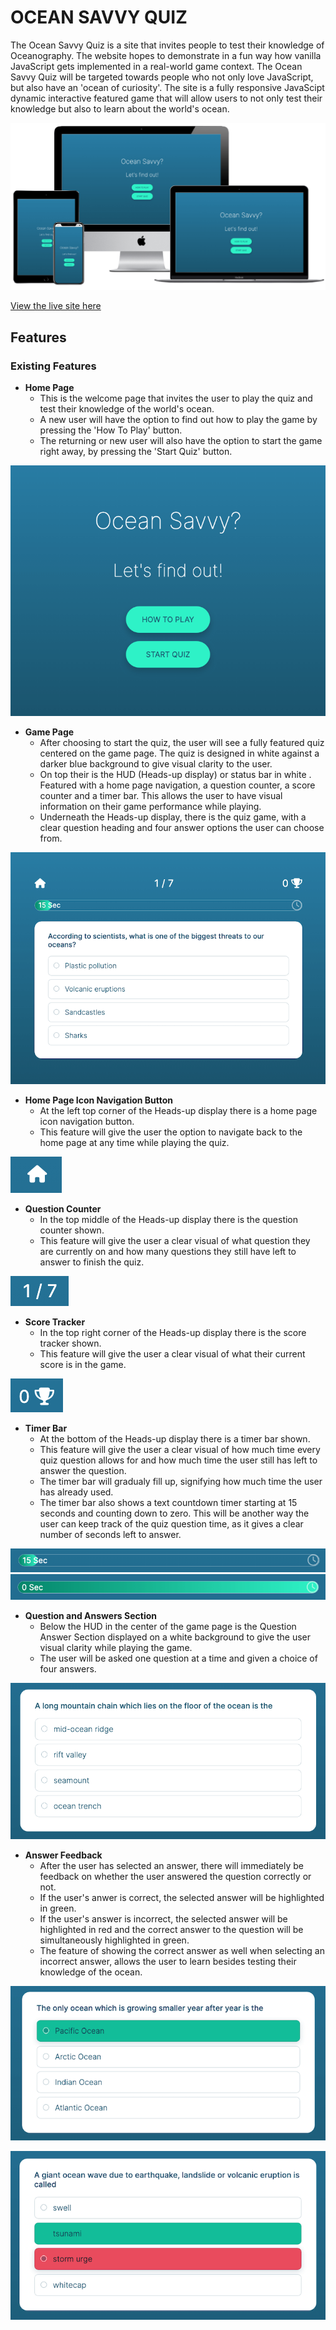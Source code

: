 # OCEAN SAVVY QUIZ

The Ocean Savvy Quiz is a site that invites people to test their knowledge of Oceanography. The website hopes to demonstrate in a fun way how vanilla JavaScript gets implemented in a real-world game context. The Ocean Savvy Quiz will be targeted towards people who not only love JavaScript, but also have an 'ocean of curiosity'. The site is a fully responsive JavaScipt dynamic interactive featured game that will allow users to not only test their knowledge but also to learn about the world's ocean.

![Responsive Mockup](assets/images-readme/mockup.png)

[View the live site here](https://vanderherten.github.io/ocean-savvy-quiz/index.html)

## Features

### Existing Features

- **Home Page**
    - This is the welcome page that invites the user to play the quiz and test their knowledge of the world's ocean.
    - A new user will have the option to find out how to play the game by pressing the 'How To Play' button. 
    - The returning  or new user will also have the option to start the game right away, by pressing the 'Start Quiz' button.

![Home Page](assets/images-readme/home-page.png)

- **Game Page**
    - After choosing to start the quiz, the user will see a fully featured quiz centered on the game page. The quiz is designed in white against a darker blue background to give visual clarity to the user. 
    - On top their is the HUD (Heads-up display) or status bar in white . Featured with a home page navigation, a question counter, a score counter and a timer bar. This allows the user to have visual information on their game performance while playing.
    - Underneath the Heads-up display, there is the quiz game, with a clear question heading and four answer options the user can choose from. 

![Game Page](assets/images-readme/game-page.png)

- **Home Page Icon Navigation Button**
    - At the left top corner of the Heads-up display there is a home page icon navigation button. 
    - This feature will give the user the option to navigate back to the home page at any time while playing the quiz.

![Home Page Navigation Button](assets/images-readme/home-page-nav-icon.png)

- **Question Counter**
    - In the top middle of the Heads-up display there is the question counter shown.
    - This feature will give the user a clear visual of what question they are currently on and how many questions they still have left to answer to finish the quiz.

![Question Counter](assets/images-readme/question-counter.png)

- **Score Tracker**
    - In the top right corner of the Heads-up display there is the score tracker shown.
    - This feature will give the user a clear visual of what their current score is in the game. 

![Score Tracker](assets/images-readme/score-tracker.png)

- **Timer Bar**
    - At the bottom of the Heads-up display there is a timer bar shown.
    - This feature will give the user a clear visual of how much time every quiz question allows for and how much time the user still has left to answer the question.
    - The timer bar will gradualy fill up, signifying how much time the user has already used.
    - The timer bar also shows a text countdown timer starting at 15 seconds and counting down to zero. This will be another way the user can keep track of the quiz question time, as it gives a clear number of seconds left to answer.

![Timer Bar Start](assets/images-readme/timer-bar-start.png)
![Timer Bar End](assets/images-readme/timer-bar-end.png)

- **Question and Answers Section**
    - Below the HUD in the center of the game page is the Question Answer Section displayed on a white background to give the user visual clarity while playing the game.
    - The user will be asked one question at a time and given a choice of four answers.

![Question and Answers Section](assets/images-readme/question-answers-sect.png)

- **Answer Feedback**
    - After the user has selected an answer, there will immediately be feedback on whether the user answered the question correctly or not.
    - If the user's anwer is correct, the selected answer will be highlighted in green.
    - If the user's answer is incorrect, the selected answer will be highlighted in red and the correct answer to the question will be simultaneously highlighted in green.
    - The feature of showing the correct answer as well when selecting an incorrect answer, allows the user to learn besides testing their knowledge of the ocean.

![Answer Feedback Correct](assets/images-readme/answer-correct.png)

![Answer Feedback Incorrect](assets/images-readme/answer-incorrect.png)



